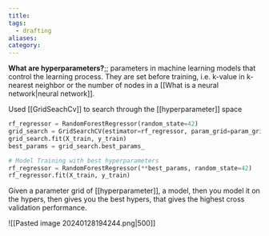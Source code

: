 ```yaml
---
title: 
tags:
  - drafting
aliases: 
category:
---
```

**What are hyperparameters?**;; parameters in machine learning models that control the learning process. They are set before training, i.e. k-value in k-nearest neighbor or the number of nodes in a [[What is a neural network|neural network]].

Used [[GridSeachCv]] to search through the [[hyperparameter]] space

```python
rf_regressor = RandomForestRegressor(random_state=42)
grid_search = GridSearchCV(estimator=rf_regressor, param_grid=param_grid, cv=5, scoring='neg_mean_absolute_error')
grid_search.fit(X_train, y_train)
best_params = grid_search.best_params_

# Model Training with best hyperparameters
rf_regressor = RandomForestRegressor(**best_params, random_state=42)
rf_regressor.fit(X_train, y_train)
```

Given a parameter grid of [[hyperparameter]], a model, then you model it on the hypers, then gives you the best hypers, that gives the highest cross validation performance.

![[Pasted image 20240128194244.png|500]]

